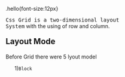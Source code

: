
.hello{font-size:12px}

  <code style="font-size:14px">Css Grid is a two-dimensional layout System</code> with the using of row and column.
  <h2 style="margin:20px 0">Layout Mode</h2>
  <p style="font-size:14px">Before Grid there were 5 lyout model</p>
  
  <ul style="list-style-type:none">
  <li>1)<code>Block</code><li>
  <ul>

